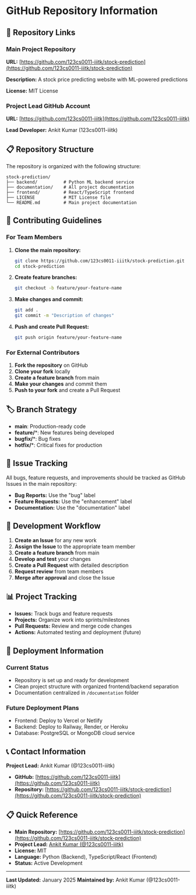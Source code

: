 # GitHub Repository Information

## 🔗 Repository Links

### Main Project Repository
**URL:** [https://github.com/123cs0011-iiitk/stock-prediction](https://github.com/123cs0011-iiitk/stock-prediction)

**Description:** A stock price predicting website with ML-powered predictions

**License:** MIT License

### Project Lead GitHub Account
**URL:** [https://github.com/123cs0011-iiitk](https://github.com/123cs0011-iiitk)

**Lead Developer:** Ankit Kumar (123cs0011-iiitk)

## 📋 Repository Structure

The repository is organized with the following structure:

```
stock-prediction/
├── backend/          # Python ML backend service
├── documentation/    # All project documentation
├── frontend/         # React/TypeScript frontend
├── LICENSE           # MIT License file
└── README.md         # Main project documentation
```

## 🤝 Contributing Guidelines

### For Team Members

1. **Clone the main repository:**
   ```bash
   git clone https://github.com/123cs0011-iiitk/stock-prediction.git
   cd stock-prediction
   ```

2. **Create feature branches:**
   ```bash
   git checkout -b feature/your-feature-name
   ```

3. **Make changes and commit:**
   ```bash
   git add .
   git commit -m "Description of changes"
   ```

4. **Push and create Pull Request:**
   ```bash
   git push origin feature/your-feature-name
   ```

### For External Contributors

1. **Fork the repository** on GitHub
2. **Clone your fork** locally
3. **Create a feature branch** from main
4. **Make your changes** and commit them
5. **Push to your fork** and create a Pull Request

## 🏷️ Branch Strategy

- **main**: Production-ready code
- **feature/***: New features being developed
- **bugfix/***: Bug fixes
- **hotfix/***: Critical fixes for production

## 📝 Issue Tracking

All bugs, feature requests, and improvements should be tracked as GitHub Issues in the main repository:

- **Bug Reports:** Use the "bug" label
- **Feature Requests:** Use the "enhancement" label
- **Documentation:** Use the "documentation" label

## 🔄 Development Workflow

1. **Create an Issue** for any new work
2. **Assign the Issue** to the appropriate team member
3. **Create a feature branch** from main
4. **Develop and test** your changes
5. **Create a Pull Request** with detailed description
6. **Request review** from team members
7. **Merge after approval** and close the Issue

## 📊 Project Tracking

- **Issues:** Track bugs and feature requests
- **Projects:** Organize work into sprints/milestones
- **Pull Requests:** Review and merge code changes
- **Actions:** Automated testing and deployment (future)

## 🚀 Deployment Information

### Current Status
- Repository is set up and ready for development
- Clean project structure with organized frontend/backend separation
- Documentation centralized in `/documentation` folder

### Future Deployment Plans
- Frontend: Deploy to Vercel or Netlify
- Backend: Deploy to Railway, Render, or Heroku
- Database: PostgreSQL or MongoDB cloud service

## 📞 Contact Information

**Project Lead:** Ankit Kumar (@123cs0011-iiitk)
- **GitHub:** [https://github.com/123cs0011-iiitk](https://github.com/123cs0011-iiitk)
- **Repository:** [https://github.com/123cs0011-iiitk/stock-prediction](https://github.com/123cs0011-iiitk/stock-prediction)

## 📋 Quick Reference

- **Main Repository:** [https://github.com/123cs0011-iiitk/stock-prediction](https://github.com/123cs0011-iiitk/stock-prediction)
- **Project Lead:** [Ankit Kumar (@123cs0011-iiitk)](https://github.com/123cs0011-iiitk)
- **License:** MIT
- **Language:** Python (Backend), TypeScript/React (Frontend)
- **Status:** Active Development

---

**Last Updated:** January 2025
**Maintained by:** Ankit Kumar (@123cs0011-iiitk)
